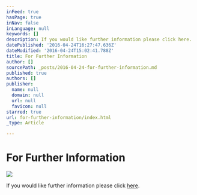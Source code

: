 ```yaml
---
inFeed: true
hasPage: true
inNav: false
inLanguage: null
keywords: []
description: If you would like further information please click here.
datePublished: '2016-04-24T16:27:47.636Z'
dateModified: '2016-04-24T15:02:41.788Z'
title: For Further Information
author: []
sourcePath: _posts/2016-04-24-for-further-information.md
published: true
authors: []
publisher:
  name: null
  domain: null
  url: null
  favicon: null
starred: true
url: for-further-information/index.html
_type: Article

---
```

# For Further Information
![](https://the-grid-user-content.s3-us-west-2.amazonaws.com/1cbd6a32-b81b-4746-ad97-a7dfe24f845c.jpg)

If you would like further information please click [here][0].

[0]: mailto:sbjones2@outlook.com